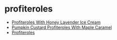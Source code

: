 # profiteroles

 * [Profiteroles With Honey Lavender Ice Cream](../../index/p/profiteroles-with-honey-lavender-ice-cream-103082.json)
 * [Pumpkin Custard Profiteroles With Maple Caramel](../../index/p/pumpkin-custard-profiteroles-with-maple-caramel-231118.json)
 * [Profiteroles](../../index/p/profiteroles.json)
